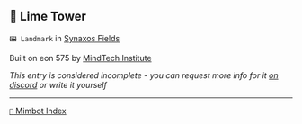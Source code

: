 ## 🗼 Lime Tower

`🖼️ Landmark` in [Synaxos Fields](<https://zeithalt.github.io/r/synaxos_fields.html>)

Built on eon 575 by [MindTech Institute](<https://zeithalt.github.io/r/mindtech_institute.html>)

_This entry is considered incomplete - you can request more info for it [on discord](<https://discord.com/channels/562910943848169472/1173922660489633802>) or write it yourself_

-----
[`📑` Mimbot Index](<https://zeithalt.github.io/r/#5220>)
<!---
keywords:  mt, synaxos fields
aliases: 
-->